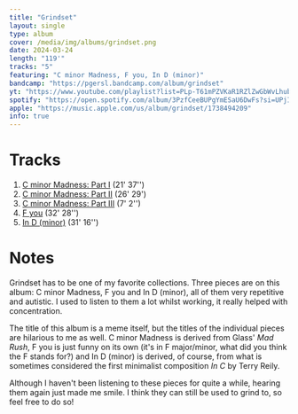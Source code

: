 ```yaml
---
title: "Grindset"
layout: single
type: album
cover: /media/img/albums/grindset.png
date: 2024-03-24
length: "119'"
tracks: "5"
featuring: "C minor Madness, F you, In D (minor)"
bandcamp: "https://pgersl.bandcamp.com/album/grindset"
yt: "https://www.youtube.com/playlist?list=PLp-T61mPZVKaR1RZlZwGbWvLhubE3z4DY"
spotify: "https://open.spotify.com/album/3PzfCeeBUPgYmESaU6DwFs?si=UPjIHYGdQrqTfZo2E9Bk1Q"
apple: "https://music.apple.com/us/album/grindset/1738494209"
info: true
---
```

# Tracks
1. [C minor Madness: Part I](/works/chamber/c-minor-madness) (21' 37'')
2. [C minor Madness: Part II](/works/chamber/c-minor-madness) (26' 29')
3. [C minor Madness: Part III](/works/chamber/c-minor-madness) (7' 2'')
4. [F you](/works/chamber/f-you) (32' 28'')
5. [In D (minor)](/works/chamber/in-d-minor) (31' 16'')

# Notes
Grindset has to be one of my favorite collections. Three pieces are on this album: C minor Madness, F you and In D (minor), all of them very repetitive and autistic. I used to listen to them a lot whilst working, it really helped with concentration. 

The title of this album is a meme itself, but the titles of the individual pieces are hilarious to me as well. C minor Madness is derived from Glass' *Mad Rush*, F you is just funny on its own (it's in F major/minor, what did you think the F stands for?) and In D (minor) is derived, of course, from what is sometimes considered the first minimalist composition *In C* by Terry Reily.

Although I haven't been listening to these pieces for quite a while, hearing them again just made me smile. I think they can still be used to grind to, so feel free to do so!